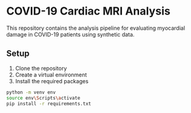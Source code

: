 # COVID-19 Cardiac MRI Analysis

This repository contains the analysis pipeline for evaluating myocardial damage in COVID-19 patients using synthetic data.

## Setup

1. Clone the repository
2. Create a virtual environment
3. Install the required packages

```bash
python -m venv env
source env\Scripts\activate
pip install -r requirements.txt
